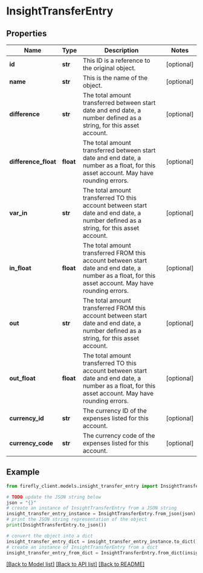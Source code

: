# InsightTransferEntry


## Properties

Name | Type | Description | Notes
------------ | ------------- | ------------- | -------------
**id** | **str** | This ID is a reference to the original object. | [optional] 
**name** | **str** | This is the name of the object. | [optional] 
**difference** | **str** | The total amount transferred between start date and end date, a number defined as a string, for this asset account. | [optional] 
**difference_float** | **float** | The total amount transferred between start date and end date, a number as a float, for this asset account. May have rounding errors. | [optional] 
**var_in** | **str** | The total amount transferred TO this account between start date and end date, a number defined as a string, for this asset account. | [optional] 
**in_float** | **float** | The total amount transferred FROM this account between start date and end date, a number as a float, for this asset account. May have rounding errors. | [optional] 
**out** | **str** | The total amount transferred FROM this account between start date and end date, a number defined as a string, for this asset account. | [optional] 
**out_float** | **float** | The total amount transferred TO this account between start date and end date, a number as a float, for this asset account. May have rounding errors. | [optional] 
**currency_id** | **str** | The currency ID of the expenses listed for this account. | [optional] 
**currency_code** | **str** | The currency code of the expenses listed for this account. | [optional] 

## Example

```python
from firefly_client.models.insight_transfer_entry import InsightTransferEntry

# TODO update the JSON string below
json = "{}"
# create an instance of InsightTransferEntry from a JSON string
insight_transfer_entry_instance = InsightTransferEntry.from_json(json)
# print the JSON string representation of the object
print(InsightTransferEntry.to_json())

# convert the object into a dict
insight_transfer_entry_dict = insight_transfer_entry_instance.to_dict()
# create an instance of InsightTransferEntry from a dict
insight_transfer_entry_from_dict = InsightTransferEntry.from_dict(insight_transfer_entry_dict)
```
[[Back to Model list]](../README.md#documentation-for-models) [[Back to API list]](../README.md#documentation-for-api-endpoints) [[Back to README]](../README.md)


